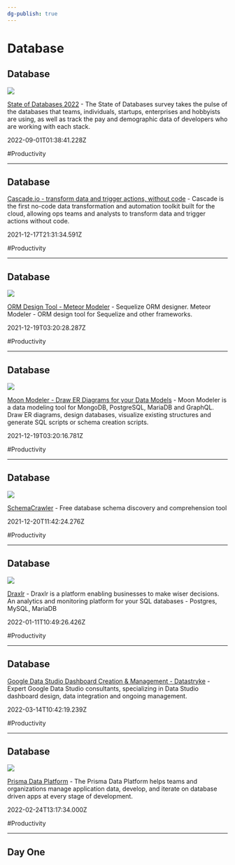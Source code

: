 ```yaml
---
dg-publish: true
---
```


# Database

## Database

![](https://framerusercontent.com/images/Wba0gGXwqnC0FilNjtvYNNY.png)

[State of Databases 2022](https://stateofdb.com) - The State of Databases survey takes the pulse of the databases that teams, individuals, startups, enterprises and hobbyists are using, as well as track the pay and demographic data of developers who are working with each stack.

2022-09-01T01:38:41.228Z

#Productivity

---

## Database

[Cascade.io - transform data and trigger actions, without code](https://www.cascade.io/?ref=producthunt) - Cascade is the first no-code data transformation and automation toolkit built for the cloud, allowing ops teams and analysts to transform data and trigger actions without code.

2021-12-17T21:31:34.591Z

#Productivity

---

## Database

![](https://www.datensen.com/images/data-modeling-tool-for-sequelize-meteor-modeler.webp)

[ORM Design Tool - Meteor Modeler](https://www.datensen.com/orm-design-tool/meteor-modeler-for-orm.html) - Sequelize ORM designer. Meteor Modeler - ORM design tool for Sequelize and other frameworks.

2021-12-19T03:20:28.287Z

#Productivity

---

## Database

![](https://www.datensen.com/images/mongodb-er-diagram.jpg)

[Moon Modeler - Draw ER Diagrams for your Data Models](https://www.datensen.com/data-modeling/moon-modeler-for-databases.html) - Moon Modeler is a data modeling tool for MongoDB, PostgreSQL, MariaDB and GraphQL. Draw ER diagrams, design databases, visualize existing structures and generate SQL scripts or schema creation scripts.

2021-12-19T03:20:16.781Z

#Productivity

---

## Database

![](https://www.schemacrawler.com/images/schemacrawler_logo.png)

[SchemaCrawler](https://www.schemacrawler.com) - Free database schema discovery and comprehension tool

2021-12-20T11:42:24.276Z

#Productivity

---

## Database

![](https://www.draxlr.comhttps//www.draxlr.com/images/covers/main.png)

[Draxlr](https://www.draxlr.com/?ref=producthunt) - Draxlr is a platform enabling businesses to make wiser decisions. An analytics and monitoring platform for your SQL databases - Postgres, MySQL, MariaDB

2022-01-11T10:49:26.426Z

#Productivity

---

## Database

[Google Data Studio Dashboard Creation & Management - Datastryke](https://datastryke.com/?ref=producthunt) - Expert Google Data Studio consultants, specializing in Data Studio dashboard design, data integration and ongoing management.

2022-03-14T10:42:19.239Z

#Productivity

---

## Database

![](https://website-prisma.vercel.app/og-images/og-image-prisma-data-platform.png)

[Prisma Data Platform](https://www.prisma.io/dataplatform) - The Prisma Data Platform helps teams and organizations manage application data, develop, and iterate on database driven apps at every stage of development.

2022-02-24T13:17:34.000Z

#Productivity

---

## Day One
